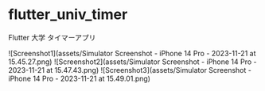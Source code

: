 # flutter_univ_timer

Flutter 大学 タイマーアプリ

![Screenshot1](assets/Simulator Screenshot - iPhone 14 Pro - 2023-11-21 at 15.45.27.png)
![Screenshot2](assets/Simulator Screenshot - iPhone 14 Pro - 2023-11-21 at 15.47.43.png)
![Screenshot3](assets/Simulator Screenshot - iPhone 14 Pro - 2023-11-21 at 15.49.01.png)
